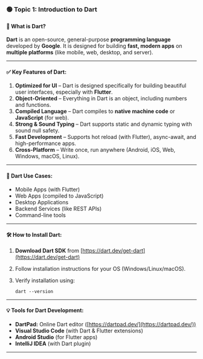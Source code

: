 ### 🟢 **Topic 1: Introduction to Dart**

#### 📌 What is Dart?

**Dart** is an open-source, general-purpose **programming language** developed by **Google**. It is designed for building **fast, modern apps** on **multiple platforms** (like mobile, web, desktop, and server).

---

#### ✅ **Key Features of Dart:**

1. **Optimized for UI** – Dart is designed specifically for building beautiful user interfaces, especially with **Flutter**.
2. **Object-Oriented** – Everything in Dart is an object, including numbers and functions.
3. **Compiled Language** – Dart compiles to **native machine code** or **JavaScript** (for web).
4. **Strong & Sound Typing** – Dart supports static and dynamic typing with sound null safety.
5. **Fast Development** – Supports hot reload (with Flutter), async-await, and high-performance apps.
6. **Cross-Platform** – Write once, run anywhere (Android, iOS, Web, Windows, macOS, Linux).

---

#### 📂 Dart Use Cases:

* Mobile Apps (with Flutter)
* Web Apps (compiled to JavaScript)
* Desktop Applications
* Backend Services (like REST APIs)
* Command-line tools

---

#### 🛠️ How to Install Dart:

1. **Download Dart SDK** from [https://dart.dev/get-dart](https://dart.dev/get-dart)
2. Follow installation instructions for your OS (Windows/Linux/macOS).
3. Verify installation using:

   ```
   dart --version
   ```

---

#### 💡 Tools for Dart Development:

* **DartPad:** Online Dart editor ([https://dartpad.dev/](https://dartpad.dev/))
* **Visual Studio Code** (with Dart & Flutter extensions)
* **Android Studio** (for Flutter apps)
* **IntelliJ IDEA** (with Dart plugin)

---
 
